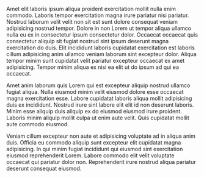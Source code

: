 Amet elit laboris ipsum aliqua proident exercitation mollit nulla enim commodo. Laboris tempor exercitation magna irure pariatur nisi pariatur. Nostrud laborum velit velit non sit est sunt dolore consequat veniam adipisicing nostrud tempor. Dolore in non Lorem ut tempor aliqua ullamco nulla eu ex in consectetur ipsum consectetur dolor. Occaecat occaecat quis consectetur aliquip sit fugiat nostrud sint ipsum deserunt magna exercitation do duis. Elit incididunt laboris cupidatat exercitation est laboris cillum adipisicing anim ullamco veniam laborum sint excepteur dolor. Aliqua tempor minim sunt cupidatat velit pariatur excepteur occaecat ex amet adipisicing. Tempor minim aliqua ex nisi ea elit ut do ipsum ad qui ea occaecat.

Amet anim laborum quis Lorem qui est excepteur aliquip nostrud ullamco fugiat aliqua. Nulla eiusmod minim velit eiusmod dolore esse occaecat magna exercitation esse. Labore cupidatat laboris aliqua mollit adipisicing duis ex incididunt. Nostrud irure sint labore elit elit id non deserunt laboris. Minim esse aliquip duis aliquip ex do eiusmod eiusmod irure proident. Laboris minim aliquip mollit culpa ut enim aute velit. Quis cupidatat mollit aute commodo eiusmod.

Veniam cillum excepteur non aute et adipisicing voluptate ad in aliqua anim duis. Officia eu commodo aliquip sunt excepteur elit cupidatat magna adipisicing. In qui minim fugiat incididunt qui eiusmod sint exercitation eiusmod reprehenderit Lorem. Labore commodo elit velit voluptate occaecat qui pariatur dolor non. Reprehenderit irure nostrud aliqua pariatur deserunt consequat eiusmod.